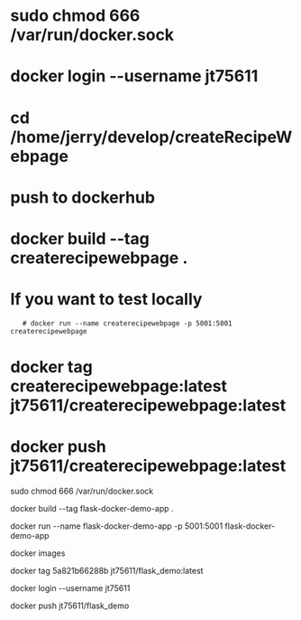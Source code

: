 # sudo chmod 666 /var/run/docker.sock
# docker login --username jt75611
# cd /home/jerry/develop/createRecipeWebpage

# push to dockerhub
# docker build --tag createrecipewebpage .
# If you want to test locally
       # docker run --name createrecipewebpage -p 5001:5001 createrecipewebpage
# docker tag createrecipewebpage:latest jt75611/createrecipewebpage:latest
# docker push  jt75611/createrecipewebpage:latest








sudo chmod 666 /var/run/docker.sock

docker build --tag flask-docker-demo-app .

docker run --name flask-docker-demo-app -p 5001:5001 flask-docker-demo-app

docker images

docker tag 5a821b66288b jt75611/flask_demo:latest


docker login --username jt75611

docker push jt75611/flask_demo


